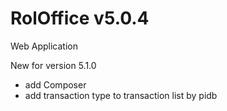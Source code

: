 # RolOffice v5.0.4

Web Application 

New for version 5.1.0
- add Composer
- add transaction type to transaction list by pidb
